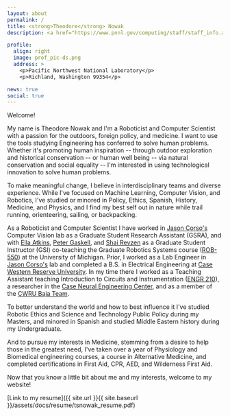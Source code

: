 ```yaml
---
layout: about
permalink: /
title: <strong>Theodore</strong> Nowak
description: <a href="https://www.pnnl.gov/computing/staff/staff_info.asp?staff_num=9675">Data Scientist</a>, <a href="https://www.pnnl.gov">Pacific Northwest National Laboratory</a>

profile:
  align: right
  image: prof_pic-ds.png
  address: >
    <p>Pacific Northwest National Laboratory</p>
    <p>Richland, Washington 99354</p>

news: true
social: true
---
```


Welcome!

My name is Theodore Nowak and I'm a Roboticist and Computer Scientist with a passion for the outdoors, foreign policy, and medicine. I want to use the tools studying Engineering has conferred to solve human problems. Whether it's promoting human inspiration -- through outdoor exploration and historical conservation -- or human well being -- via natural conservation and social equality -- I'm interested in using technological innovation to solve human problems.

To make meaningful change, I believe in interdisciplinary teams and diverse experience. While I've focused on Machine Learning, Computer Vision, and Robotics, I've studied or minored in Policy, Ethics, Spanish, History, Medicine, and Physics, and I find my best self out in nature while trail running, orienteering, sailing, or backpacking.

As a Roboticist and Computer Scientist I have worked in [Jason Corso's](http://web.eecs.umich.edu/~jjcorso/) Computer Vision lab as a Graduate Student Research Assistant (GSRA), and
with [Ella Atkins](https://aero.engin.umich.edu/people/ella-atkins/), [Peter Gaskell](https://robotics.umich.edu/profile/peter-gaskell/), and [Shai Revzen](http://www.birds.eecs.umich.edu/) as a Graduate Student Instructor (GSI) co-teaching the Graduate Robotics Systems course ([ROB-550](https://bulletin.engin.umich.edu/courses/robotics-courses/)) at the University of Michigan.
Prior, I worked as a Lab Engineer in [Jason Corso's](http://web.eecs.umich.edu/~jjcorso/) lab and completed a B.S. in Electrical Engineering at [Case Western Reserve University](https://case.edu). In my time there I worked as a Teaching Assistant teaching Introduction to Circuits and Instrumentation ([ENGR 210](bulletin.case.edu/course-descriptions/engr/)), a researcher in the [Case Neural Engineering Center](case.edu/cse/nec/), and as a member of the [CWRU Baja Team](www.cwrubaja.com). 

To better understand the world and how to best influence it I've studied Robotic Ethics and Science and Technology Public Policy during my Masters, and minored in Spanish and studied Middle Eastern history during my Undergraduate.

And to pursue my interests in Medicine, stemming from a desire to help those in the greatest need, I've taken over a year of Physiology and Biomedical engineering courses, a course in Alternative Medicine, and completed certifications in First Aid, CPR, AED, and Wilderness First Aid.

Now that you know a little bit about me and my interests, welcome to my website!

[Link to my resume]({{ site.url }}{{ site.baseurl }}/assets/docs/resume/tsnowak_resume.pdf)
